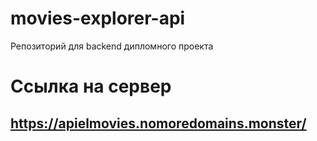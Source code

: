 # movies-explorer-api
Репозиторий для backend дипломного проекта
# Ссылка на сервер
## https://apielmovies.nomoredomains.monster/

